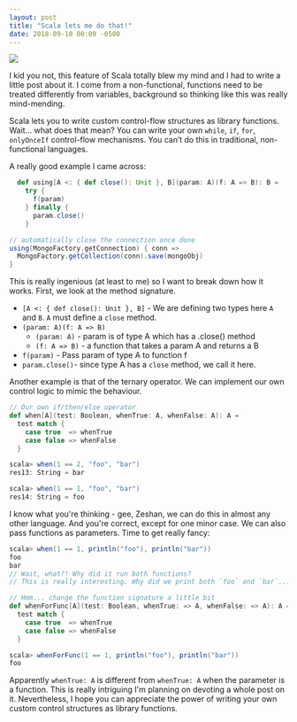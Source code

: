 ```yaml
---
layout: post
title: "Scala lets me do that!"
date: 2018-09-10 00:09 -0500
---
```




![](https://media.giphy.com/media/SJX3gbZ2dbaEhU92Pu/giphy.gif)



I kid you not, this feature of Scala totally blew my mind and I had to write a little post about it. I come from a non-functional, functions need to be treated differently from variables, background so thinking like this was really mind-mending.

Scala lets you to write custom control-flow structures as library functions. Wait... what does that mean? You can write your own `while`, `if`, `for`, `onlyOnceIf` control-flow mechanisms.  You can’t do this in traditional, non-functional languages.


A really good example I came across:

```scala
  def using[A <: { def close(): Unit }, B](param: A)(f: A => B): B =
    try {
      f(param)
    } finally {
      param.close()
    }

// automatically close the connection once done
using(MongoFactory.getConnection) { conn =>
  MongoFactory.getCollection(conn).save(mongoObj)
}

```

This is really ingenious (at least to me) so I want to break down how it works. First, we look at the method signature. 

- `[A <: { def close(): Unit }, B]` - We are defining two types here `A` and `B`. `A` must define a `close` method.
- `(param: A)(f: A => B)`
  - `(param: A)` - param is of type A which has a .close() method
  - `(f: A => B)` - a function that takes a param A and returns a B
- `f(param)` - Pass param of type A to function f
- `param.close()`- since type A has a `close` method, we call it here.


Another example is that of the ternary operator. We can implement our own control logic to mimic the behaviour.

```scala
// Our own if/then/else operator
def when[A](test: Boolean, whenTrue: A, whenFalse: A): A = 
  test match {
    case true  => whenTrue
    case false => whenFalse
  }

scala> when(1 == 2, "foo", "bar")
res13: String = bar

scala> when(1 == 1, "foo", "bar")
res14: String = foo

```

I know what you're thinking - gee, Zeshan, we can do this in almost any other language. And you're correct, except for one minor case. We can also pass functions as parameters. Time to get really fancy:

```scala
scala> when(1 == 1, println("foo"), println("bar"))
foo
bar
// Wait, what?! Why did it run both functions?
// This is really interesting. Why did we print both `foo` and `bar`...?

// Hmm... change the function signature a little bit
def whenForFunc[A](test: Boolean, whenTrue: => A, whenFalse: => A): A =
  test match {
    case true  => whenTrue
    case false => whenFalse
  }

scala> whenForFunc(1 == 1, println("foo"), println("bar"))
foo
```

Apparently `whenTrue: A` is different from `whenTrue: A` when the parameter is a function. This is really intriguing I'm planning on devoting a whole post on it. Nevertheless, I hope you can appreciate the power of writing your own custom control structures as library functions.